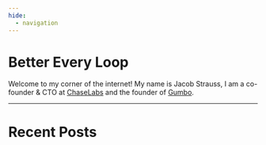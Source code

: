 ```yaml
---
hide:
  - navigation
---
```


# Better Every Loop

Welcome to my corner of the internet! My name is Jacob Strauss, I am a co-founder & CTO at [ChaseLabs](https://www.meetchase.ai/) and the founder of [Gumbo](https://www.gumbo.kitchen/).

---

# Recent Posts